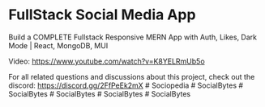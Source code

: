 # FullStack Social Media App

Build a COMPLETE Fullstack Responsive MERN App with Auth, Likes, Dark Mode | React, MongoDB, MUI

Video: https://www.youtube.com/watch?v=K8YELRmUb5o

For all related questions and discussions about this project, check out the discord: https://discord.gg/2FfPeEk2mX
#   S o c i o p e d i a  
 #   S o c i a l B y t e s  
 #   S o c i a l B y t e s  
 #   S o c i a l B y t e s  
 #   S o c i a l B y t e s  
 #   S o c i a l B y t e s  
 